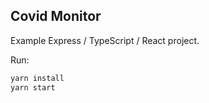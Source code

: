 ## Covid Monitor

Example Express / TypeScript / React project.

Run:

```bash
yarn install
yarn start
```
